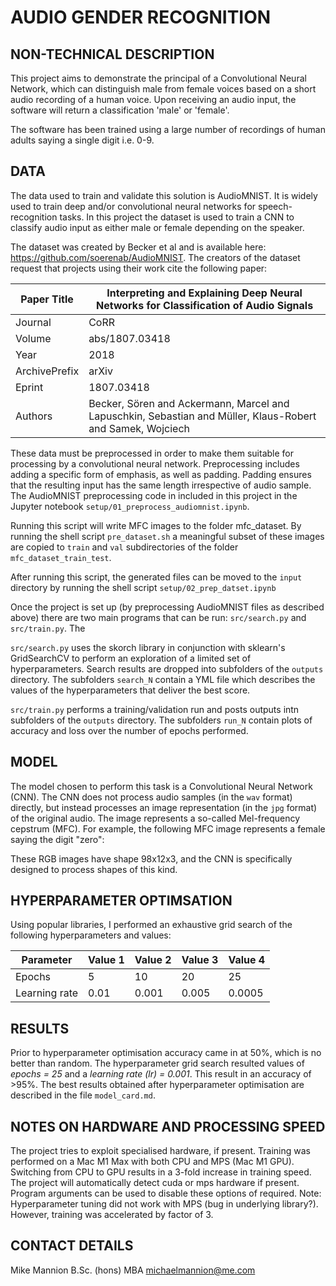 # AUDIO GENDER RECOGNITION 


## NON-TECHNICAL DESCRIPTION

This project aims to demonstrate the principal of a Convolutional Neural Network, which can 
distinguish male from female voices based on a short audio recording of a human voice. Upon receiving
an audio input, the software will return a classification 'male' or 'female'. 

The software has been trained using a large number of recordings of human adults saying a single digit i.e. 0-9. 

## DATA

The data used to train and validate this solution is AudioMNIST. It is widely used to train deep and/or convolutional neural 
networks for speech-recognition tasks. In this project the dataset is used to train a CNN to classify audio input as 
either male or female depending on the speaker.

The dataset was created by Becker et al and is available here: https://github.com/soerenab/AudioMNIST.
The creators of the dataset request that projects using their work cite the following paper:

| Paper Title   | Interpreting and Explaining Deep Neural Networks for Classification of Audio Signals                       |
|---------------|------------------------------------------------------------------------------------------------------------|
| Journal       | CoRR                                                                                                       |
| Volume        | abs/1807.03418                                                                                             |
| Year          | 2018                                                                                                       |
| ArchivePrefix | arXiv                                                                                                      |
| Eprint        | 1807.03418                                                                                                 |
| Authors       | Becker, Sören and Ackermann, Marcel and Lapuschkin, Sebastian and Müller, Klaus-Robert and Samek, Wojciech |

These data must be preprocessed in order to make them suitable for processing by a convolutional neural network.
Preprocessing includes adding a specific form of emphasis, as well as padding. Padding ensures that the resulting input 
has the same length irrespective of audio sample. 
The AudioMNIST preprocessing code in included in this project in the Jupyter notebook 
```setup/01_preprocess_audiomnist.ipynb```.  

Running this script will write MFC images to the folder mfc_dataset.
By running the shell script ```pre_dataset.sh``` a meaningful subset of these 
images are copied to ```train``` and ```val``` subdirectories of the folder ```mfc_dataset_train_test```. 

After running this script, the generated files can be moved to the
```input``` directory by running the shell script ```setup/02_prep_datset.ipynb```

Once the project is set up (by preprocessing AudioMNIST files as described above) there are two main programs that can be run:
```src/search.py``` and ```src/train.py```. The

```src/search.py``` uses the skorch library in conjunction with sklearn's GridSearchCV to perform an exploration
of a limited set of hyperparameters. Search results are dropped into subfolders of the ```outputs``` directory.
The subfolders ```search_N``` contain a YML file which describes the values of the hyperparameters that deliver the best
score.

```src/train.py``` performs a training/validation run and posts outputs intn subfolders of the ```outputs``` directory.
The subfolders ```run_N``` contain plots of accuracy and loss over the number of epochs performed.


## MODEL 

The model chosen to perform this task is a Convolutional Neural Network (CNN). The CNN does not process audio samples (in the ```wav``` format) directly, but instead processes an image representation (in the ```jpg``` format) of the original audio. The image represents a so-called Mel-frequency cepstrum (MFC). For example, the following MFC image represents a female saying the digit "zero": 
 
These RGB images have shape 98x12x3, and the CNN is specifically designed to process shapes of this kind.                                

## HYPERPARAMETER OPTIMSATION

Using popular libraries, I performed an exhaustive grid search of the following hyperparameters and values:

| Parameter     | Value 1 | Value 2 | Value 3 | Value 4 |
|---------------|---------|---------|---------|---------|
| Epochs        | 5       | 10      | 20      | 25      |
| Learning rate | 0.01    | 0.001   | 0.005   | 0.0005  |


## RESULTS

Prior to hyperparameter optimisation accuracy came in at 50%, which is no better than random. The hyperparameter
grid search resulted values of *epochs = 25* and a *learning rate (lr) = 0.001*. This result in an accuracy of >95%.
The best results obtained after hyperparameter optimisation are described in the file ``model_card.md``. 

 
## NOTES ON HARDWARE AND PROCESSING SPEED

The project tries to exploit specialised hardware, if present. Training was performed on a Mac M1 Max with both CPU 
and MPS (Mac M1 GPU). Switching from CPU to GPU results in a 3-fold increase in training speed. The project will 
automatically detect cuda or mps hardware if present. Program arguments can be used to disable these options of required.
Note: Hyperparameter tuning did not work with MPS (bug in underlying library?). However, training was accelerated by 
factor of 3.

## CONTACT DETAILS

Mike Mannion B.Sc. (hons) MBA
michaelmannion@me.com

 

